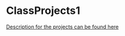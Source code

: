 # ClassProjects1
[Description for the projects can be found here](http://shabrinasharmin.com/projects.php)
